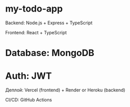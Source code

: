 # my-todo-app

Backend: Node.js + Express + TypeScript

Frontend: React + TypeScript

# Database: MongoDB
# Auth: JWT

Деплой: Vercel (frontend) + Render or Heroku (backend)

CI/CD: GitHub Actions
